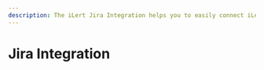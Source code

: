 ```yaml
---
description: The iLert Jira Integration helps you to easily connect iLert with Jira.
---
```


# Jira Integration

